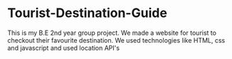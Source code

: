 # Tourist-Destination-Guide
This is my B.E 2nd year group project.
We made a website for tourist to checkout their favourite destination.
We used technologies like HTML, css and javascript and used location API's
